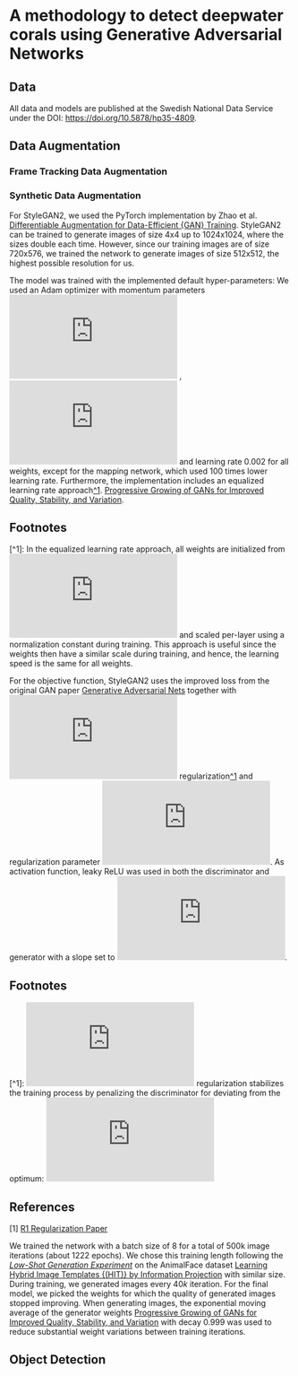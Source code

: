 # A methodology to detect deepwater corals using Generative Adversarial Networks

## Data
All data and models are published at the Swedish National Data Service under the DOI: https://doi.org/10.5878/hp35-4809.

## Data Augmentation


### Frame Tracking Data Augmentation


### Synthetic Data Augmentation
For StyleGAN2, we used the PyTorch implementation by Zhao et al. [Differentiable Augmentation for Data-Efficient {GAN} Training](https://arxiv.org/pdf/2006.10738.pdf). StyleGAN2 can be trained to generate images of size 4x4 up to 1024x1024, where the sizes double each time. However, since our training images are of size 720x576, we trained the network to generate images of size 512x512, the highest possible resolution for us. 

The model was trained with the implemented default hyper-parameters: 
We used an Adam optimizer with momentum parameters ![equation](https://latex.codecogs.com/svg.latex?%5Cinline%20%5Cbeta_%7B1%7D%20%3D%200)
, ![equation](https://latex.codecogs.com/svg.latex?%5Cinline%20%5Cbeta_%7B2%7D%20%3D%200.99) and learning rate 0.002 for all weights, except for the mapping network, which used 100 times lower learning rate. Furthermore, the implementation includes an equalized learning rate approach[^1](#fn1).
[Progressive Growing of GANs for Improved Quality, Stability, and Variation](https://arxiv.org/pdf/1710.10196.pdf).
## Footnotes
<a id="fn1"></a>[^1]: In the equalized learning rate approach, all weights are initialized from ![equation](https://latex.codecogs.com/svg.latex?%5Cinline%20%5Cmathcal%7BN%7D%20%5Csim%20%280%2C1%29) and scaled per-layer using a normalization constant during training. This approach is useful since the weights then have a similar scale during training, and hence, the learning speed is the same for all weights.

For the objective function, StyleGAN2 uses the improved loss from the original GAN paper [Generative Adversarial Nets](https://arxiv.org/pdf/1406.2661.pdf) together with ![equation](https://latex.codecogs.com/svg.latex?%5Cinline%20R_1) regularization[^1](#fn1) and regularization parameter ![equation](https://latex.codecogs.com/svg.latex?%5Cinline%20%5Cgamma%20%3D%2010). As activation function, leaky ReLU was used in both the discriminator and generator with a slope set to ![equation](https://latex.codecogs.com/svg.latex?%5Cinline%20%5Calpha%3D0.2).

## Footnotes

<a id="fn1"></a>[^1]: ![equation](https://latex.codecogs.com/svg.latex?%5Cinline%20R_1) regularization stabilizes the training process by penalizing the discriminator for deviating from the optimum: ![equation](https://latex.codecogs.com/svg.latex?%5Cinline%20R_1%3D%5Cfrac%7B%5Cgamma%7D%7B2%7D%20%5Cmathbb%7BE%7D_%7Bx%5Csim%20%5Cmathbb%7BP%7D_r%7D%5B%5ClVert%5Cnabla%20D%28x%29%20%5CrVert%5E2%5D)

## References

[1] [R1 Regularization Paper](https://example.com/paper-link)


We trained the network with a batch size of 8 for a total of 500k image iterations (about 1222 epochs). We chose this training length following the [*Low-Shot Generation Experiment*](https://arxiv.org/pdf/2006.10738.pdf) on the AnimalFace dataset [Learning Hybrid Image Templates {(HIT)} by Information Projection](http://www.stat.ucla.edu/~sczhu/papers/PAMI_HiT.pdf) with similar size.
During training, we generated images every $40k$ iteration. For the final model, we picked the weights for which the quality of generated images stopped improving. When generating images, the exponential moving average of the generator weights [Progressive Growing of GANs for Improved Quality, Stability, and Variation](https://arxiv.org/pdf/1710.10196.pdf) with decay 0.999 was used to reduce substantial weight variations between training iterations.

## Object Detection
